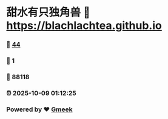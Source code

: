 # 甜水有只独角兽 :link: https://blachlachtea.github.io 
### :page_facing_up: [44](https://blachlachtea.github.io/tag.html) 
### :speech_balloon: 1 
### :hibiscus: 88118 
### :alarm_clock: 2025-10-09 01:12:25 
### Powered by :heart: [Gmeek](https://github.com/Meekdai/Gmeek)

